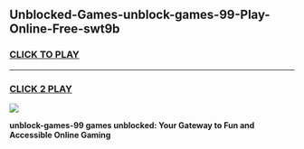 
## Unblocked-Games-unblock-games-99-Play-Online-Free-swt9b
<h3>
<a href="https://premium76.site?title=unblock-games-99&ref=26A">CLICK TO PLAY</a></h3>
<hr>

<h3>
<a href="https://premium76.site?title=unblock-games-99&ref=26A">CLICK 2 PLAY</a>
  
</h3>

<a href="https://premium76.site?title=unblock-games-99&ref=26A"><img src="https://clearcache.store/games.png"></a>


**unblock-games-99 games unblocked: Your Gateway to Fun and Accessible Online Gaming**
